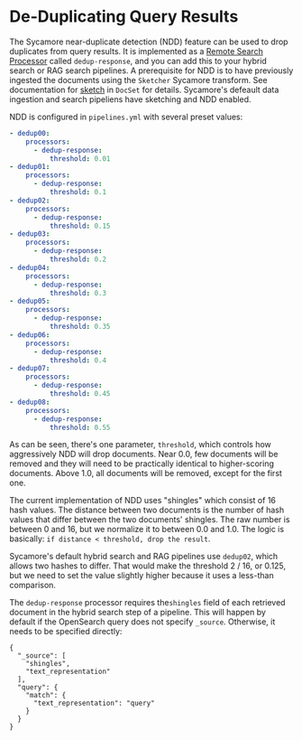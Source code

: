 # De-Duplicating Query Results

The Sycamore near-duplicate detection (NDD) feature can be used to drop duplicates from query results. It is implemented as a [Remote Search Processor](remote_processors.md) called `dedup-response`, and you can add this to your hybrid search or RAG search pipelines. A prerequisite for NDD is to have previously ingested the documents using the `Sketcher` Sycamore transform.  See documentation for [sketch](../data_ingestion_and_preparation/transforms/sketch.md) in `DocSet` for details. Sycamore's defeault data ingestion and search pipeliens have sketching and NDD enabled.

NDD is configured in `pipelines.yml` with several preset values:

```yaml
- dedup00:
    processors:
      - dedup-response:
          threshold: 0.01
- dedup01:
    processors:
      - dedup-response:
          threshold: 0.1
- dedup02:
    processors:
      - dedup-response:
          threshold: 0.15
- dedup03:
    processors:
      - dedup-response:
          threshold: 0.2
- dedup04:
    processors:
      - dedup-response:
          threshold: 0.3
- dedup05:
    processors:
      - dedup-response:
          threshold: 0.35
- dedup06:
    processors:
      - dedup-response:
          threshold: 0.4
- dedup07:
    processors:
      - dedup-response:
          threshold: 0.45
- dedup08:
    processors:
      - dedup-response:
          threshold: 0.55
```

As can be seen, there's one parameter, `threshold`, which controls how aggressively NDD will drop documents. Near 0.0, few documents will be removed and they will need to be practically identical to higher-scoring documents. Above 1.0, all documents will be removed, except for the first one.

The current implementation of NDD uses "shingles" which consist of 16 hash values. The distance between two documents is the number of hash values that differ between the two documents' shingles. The raw number is between 0 and 16, but we normalize it to between 0.0 and 1.0. The logic is basically: `if distance < threshold, drop the result`.

Sycamore's default hybrid search and RAG pipelines use `dedup02`, which allows two hashes to differ. That would make the threshold 2 / 16, or 0.125, but we need to set the value slightly higher because it uses a less-than comparison.

The `dedup-response` processor requires the`shingles` field of each retrieved document in the hybrid search step of a pipeline. This will happen by default if the OpenSearch query does not specify `_source`.  Otherwise, it needs to be specified directly:

```
{
  "_source": [
    "shingles",
    "text_representation"
  ],
  "query": {
    "match": {
      "text_representation": "query"
    }
  }
}
```
